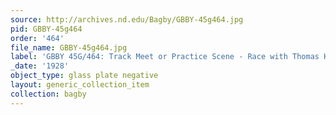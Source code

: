 ```yaml
---
source: http://archives.nd.edu/Bagby/GBBY-45g464.jpg
pid: GBBY-45g464
order: '464'
file_name: GBBY-45g464.jpg
label: 'GBBY 45G/464: Track Meet or Practice Scene - Race with Thomas Kelly - 1928'
_date: '1928'
object_type: glass plate negative
layout: generic_collection_item
collection: bagby
---
```

